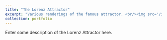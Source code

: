 ```yaml
---
title: "The Lorenz Attractor"
excerpt: "Various renderings of the famous attractor. <br/><img src='/images/Lorenz_beautifully_chaotic.jpg' width = 100>"
collection: portfolio
---
```


Enter some description of the Lorenz Attractor here.

